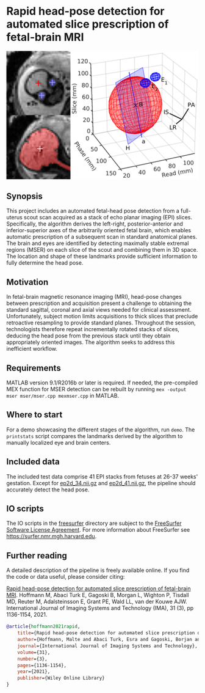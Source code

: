 # Rapid head‐pose detection for automated slice prescription of fetal‐brain MRI

![Fetal-brain geometry reconstruction](fetal-align.png)

## Synopsis

This project includes an automated fetal-head pose detection from a full-uterus
scout scan acquired as a stack of echo planar imaging (EPI) slices.
Specifically, the algorithm derives the left-right, posterior-anterior and
inferior-superior axes of the arbitrarily oriented fetal brain, which enables
automatic prescription of a subsequent scan in standard anatomical planes. The
brain and eyes are identified by detecting maximally stable extremal regions
(MSER) on each slice of the scout and combining them in 3D space. The location
and shape of these landmarks provide sufficient information to fully determine
the head pose.

## Motivation

In fetal-brain magnetic resonance imaging (MRI), head-pose changes between
prescription and acquisition present a challenge to obtaining the standard
sagittal, coronal and axial views needed for clinical assessment. Unfortunately,
subject motion limits acquisitions to thick slices that preclude retroactive
resampling to provide standard planes. Throughout the session, technologists
therefore repeat incrementally rotated stacks of slices, deducing the head pose
from the previous stack until they obtain appropriately oriented images. The
algorithm seeks to address this inefficient workflow.

## Requirements

MATLAB version 9.1/R2016b or later is required. If needed, the pre-compiled MEX
function for MSER detection can be rebuilt by running
`mex -output mser mser/mser.cpp mexmser.cpp` in MATLAB.

## Where to start

For a demo showcasing the different stages of the algorithm, run `demo`. The
`printstats` script compares the landmarks derived by the algorithm to manually
localized eye and brain centers.

## Included data

The included test data comprise 41 EPI stacks from fetuses at 26-37 weeks'
gestation. Except for [ep2d_34.nii.gz](data/ep2d_34.nii.gz) and
[ep2d_41.nii.gz](data/ep2d_34.nii.gz), the pipeline should accurately detect
the head pose.

## IO scripts

The IO scripts in the [freesurfer](freesurfer) directory are subject to the
[FreeSurfer Software License Agreement](freesurfer/LICENSE.txt). For more
information about FreeSurfer see https://surfer.nmr.mgh.harvard.edu.

## Further reading

A detailed description of the pipeline is freely available online. If you find
the code or data useful, please consider citing:

[Rapid head-pose detection for automated slice prescription of fetal-brain MRI](https://doi.org/10.1002/ima.22563).
Hoffmann M, Abaci Turk E, Gagoski B, Morgan L, Wighton P, Tisdall MD, Reuter M, Adalsteinsson E, Grant PE, Wald LL, van der Kouwe AJW.
International Journal of Imaging Systems and Technology (IMA), 31 (3), pp 1136-1154, 2021.

```bibtex
@article{hoffmann2021rapid,
    title={Rapid head-pose detection for automated slice prescription of fetal-brain MRI},
    author={Hoffmann, Malte and Abaci Turk, Esra and Gagoski, Borjan and Morgan, Leah and Wighton, Paul and Tisdall, M Dylan and Reuter, Martin and Adalsteinsson, Elfar and Grant, P Ellen and Wald, Lawrence L and van der Kouwe, André JW},
    journal={International Journal of Imaging Systems and Technology},
    volume={31},
    number={3},
    pages={1136-1154},
    year={2021},
    publisher={Wiley Online Library}
}
```
